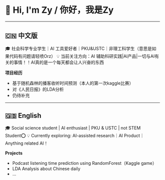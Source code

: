 # 👋 Hi, I'm Zy / 你好，我是Zy

---

## 🇨🇳 中文版

🎓 社会科学专业学生｜AI 工具爱好者｜PKU&USTC｜非理工科学生（意思是如果代码有问题请轻喷Orz）
💡 当前关注方向：AI 辅助科研实践|AI产品|一切与AI有关的事情！！AI真的是一个每天都会让人兴奋的东西

**项目经历**
- 基于随机森林的播客收听时间预测（本人的第一次kaggle比赛）
- 对《人民日报》的LDA分析
- 仍待补充

---

## 🇬🇧 English

🎓 Social science student | AI enthusiast | PKU & USTC | not STEM Student⭕️
💡 Currently exploring: AI-assisted research｜AI Product｜Anything related AI！

**Projects**
- Podcast listening time prediction using RandomForest（Kaggle game）
- LDA Analysis about Chinese daily
- ...

